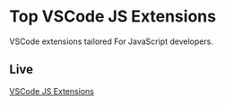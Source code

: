# Top VSCode JS Extensions

VSCode extensions tailored For JavaScript developers.

## Live

[VSCode JS Extensions](https://sushantrahate.github.io/vscode-js-extensions/)
